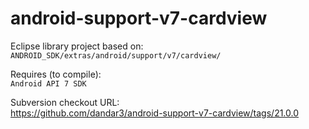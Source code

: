 android-support-v7-cardview
===========================

Eclipse library project based on:
`ANDROID_SDK/extras/android/support/v7/cardview/`

Requires (to compile):<br>
`Android API 7 SDK`

Subversion checkout URL:<br/>
https://github.com/dandar3/android-support-v7-cardview/tags/21.0.0
